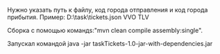 Нужно указать путь к файлу, код города отправления и код города прибытия.
Пример:
D:\task\tickets.json
VVO
TLV

Сборка с помощью командs:"mvn clean compile assembly:single".

Запускал командой java -jar taskTickets-1.0-jar-with-dependencies.jar

